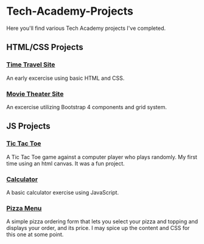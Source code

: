 # Tech-Academy-Projects

Here you'll find various Tech Academy projects I've completed.

## HTML/CSS Projects

### [Time Travel Site](https://github.com/Michaelstau/Tech-Academy-Projects/tree/main/HTML%20and%20CSS/project)
An early excercise using basic HTML and CSS.

### [Movie Theater Site](https://github.com/Michaelstau/Tech-Academy-Projects/tree/main/HTML%20and%20CSS/bootstrap4_project)
An excercise utilizing Bootstrap 4 components and grid system.

## JS Projects

### [Tic Tac Toe](https://github.com/Michaelstau/Tech-Academy-Projects/tree/main/JavaScript%20Projects/TicTacToe)
A Tic Tac Toe game against a computer player who plays randomly. My first time using an html canvas. It was a fun project.

### [Calculator](https://github.com/Michaelstau/Tech-Academy-Projects/tree/main/JavaScript%20Projects/Calculator)
A basic calculator exercise using JavaScript.

### [Pizza Menu](https://github.com/Michaelstau/Tech-Academy-Projects/tree/main/JavaScript%20Projects/Pizza_Project)
A simple pizza ordering form that lets you select your pizza and topping and displays your order, and its price. I may spice up the content and CSS for this one at some point.
